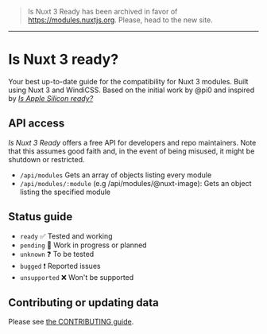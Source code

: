 > Is Nuxt 3 Ready has been archived in favor of https://modules.nuxtjs.org. Please, head to the new site.
---
# Is Nuxt 3 ready?
Your best up-to-date guide for the compatibility for Nuxt 3 modules. Built using Nuxt 3 and WindiCSS. Based on the initial work by @pi0 and inspired by [_Is Apple Silicon ready?_](https://isapplesiliconready.com)

## API access
_Is Nuxt 3 Ready_ offers a free API for developers and repo maintainers. Note that this assumes good faith and, in the event of being misused, it might be shutdown or restricted.
- `/api/modules` Gets an array of objects listing every module
- `/api/modules/:module` (e.g /api/modules/@nuxt-image): Gets an object listing the specified module
## Status guide
- `ready` ✅ Tested and working
- `pending` 🚧 Work in progress or planned
- `unknown` ❓ To be tested
- `bugged` ❗ Reported issues
- `unsupported` ❌ Won't be supported
## Contributing or updating data
Please see [the CONTRIBUTING guide](CONTRIBUTING.md).
